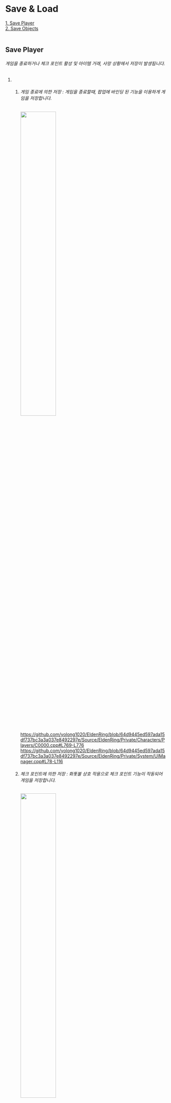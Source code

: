 # Save & Load
[1. Save Player](#Save-Player)   
[2. Save Objects](#Save-Objects)   
</br>


## Save Player
###### 게임을 종료하거나 체크 포인트 활성 및 아이템 거래, 사망 상황에서 저장이 발생됩니다.

   1.
      1. ###### 게임 종료에 의한 저장 : 게임을 종료할때, 팝업에 바인딩 된 기능을 이용하게 게임을 저장합니다.
         <img src="https://github.com/yolong1020/EldenRing/assets/87303898/508aa5db-3251-4e37-8720-ef8ab9de7901" width="49.5%" height="49.5%"></img>   
         </br>
         https://github.com/yolong1020/EldenRing/blob/64d9445ed597ada15df737bc3a3a037e8492297e/Source/EldenRing/Private/Characters/Players/C0000.cpp#L769-L776
         https://github.com/yolong1020/EldenRing/blob/64d9445ed597ada15df737bc3a3a037e8492297e/Source/EldenRing/Private/System/UIManager.cpp#L78-L116 </br>
         
      2. ###### 체크 포인트에 의한 저장 : 화톳불 상호 작용으로 체크 포인트 기능이 작동되어 게임을 저장합니다.
         <img src="https://github.com/yolong1020/EldenRing/assets/87303898/d7634f0b-4989-4d5a-b8c0-9f540a5aeb98" width="49.5%" height="49.5%"></img>   
         </br>
         https://github.com/yolong1020/EldenRing/blob/3578ea4734424524193e99ac7fe3af6e40049190/Source/EldenRing/Private/UI/PopUp/InteractionPopUp.cpp#L115-L138
         https://github.com/yolong1020/EldenRing/blob/73825fa184b635dea13c29460bc5894efc84ecbe/Source/EldenRing/Private/Characters/Players/C0000.cpp#L1412-L1416
         https://github.com/yolong1020/EldenRing/blob/73825fa184b635dea13c29460bc5894efc84ecbe/Source/EldenRing/Private/Characters/Players/C0000.cpp#L1424-L1431
         https://github.com/yolong1020/EldenRing/blob/73825fa184b635dea13c29460bc5894efc84ecbe/Source/EldenRing/Private/Characters/Players/C0000.cpp#L1556-L1583 </br>

   2. ###### USaveGame을 상속받은 UERSaveData에 플레이어에 관련된 모든 데이터들을 저장합니다.
      https://github.com/yolong1020/EldenRing/blob/0c22ea3db091b70ce347e421ef1c6525da478d41/Source/EldenRing/Private/GameBase/ERGameInstance.cpp#L52-L73
      https://github.com/yolong1020/EldenRing/blob/6571361fd2e65f39c1565b26b5093ed459994600/Source/EldenRing/Private/GameData/ERSaveData.cpp#L11-L21
      https://github.com/yolong1020/EldenRing/blob/6571361fd2e65f39c1565b26b5093ed459994600/Source/EldenRing/Private/GameData/ERSaveData.cpp#L23-L37 </br>


## Save Objects
###### 플레이어를 제외한 필드에 존재하는 오브젝트들은 Observer Manager에 'EOET_SaveData'로 등록된 이벤트에 의해 저장되며,</br>중복 저장을 방지하게 위해 이벤트 호출 전 반드시 초기화 과정을 거칩니다.
```C++
UERGameInstance* instance = Cast<UERGameInstance>(GetGameInstance()); 
CHECK_INVALID_PTR(instance) 
UObserverManager* observer_mgr = instance->GetSubsystem<UObserverManager>();
CHECK_INVALID_PTR(observer_mgr)
 	 
instance->ResetSaveData(); 
observer_mgr->TriggerEvent(EObserverEventType::EOET_SaveData);
```
https://github.com/yolong1020/EldenRing/blob/0c22ea3db091b70ce347e421ef1c6525da478d41/Source/EldenRing/Private/GameBase/ERGameInstance.cpp#L367-L383 </br>

   1. ###### NPC들은 Event에 SaveCharacterData를 바인딩하여 캐릭터의 위치, 클래스 유형, 무기 정보, 행동, 정찰 등을 기본으로 저장합니다.</br>만약 상인 유형이라면, 다이얼로그와 연출 카메라, 이동 장소 및 판매 아이템을 추가로 저장합니다.
      https://github.com/yolong1020/EldenRing/blob/cbf78c1d5f11228634889b1c6f8319e61af4c5a2/Source/EldenRing/Private/Characters/NPC/NPC_Character.cpp#L447-L455
      https://github.com/yolong1020/EldenRing/blob/22eac6ed928320a3710896509221d9f466ecedcf/Source/EldenRing/Private/GameBase/ERGameInstance.cpp#L135-L147
      https://github.com/yolong1020/EldenRing/blob/997399c5544718c3393739593c7cc748d3c1a46e/Source/EldenRing/Private/GameData/ERSaveData.cpp#L39-L93 </br>
      
   2. ###### 화톳불이나 상인처럼 상호 작용이 가능한 오브젝트들은 고유 이름과 최초 상호 작용 여부를 저장합니다.
      https://github.com/yolong1020/EldenRing/blob/f3a58f08e48bff30bf54832873d9287e74cc7bf1/Source/EldenRing/Private/Characters/NPC/Vender/Vender.cpp#L245-L253
      https://github.com/yolong1020/EldenRing/blob/22eac6ed928320a3710896509221d9f466ecedcf/Source/EldenRing/Private/GameBase/ERGameInstance.cpp#L263-L275
      https://github.com/yolong1020/EldenRing/blob/1e2d77207e761592951b82b53947498560068d82/Source/EldenRing/Private/GameData/ERSaveData.cpp#L105-L113
      
   3. ###### 항아리나 정찰지, 집결지와 같은 오브젝트들은 위치, 클래스 유형을 저장합니다.
      https://github.com/yolong1020/EldenRing/blob/9707e8b6c5dccdd2145024019270f3c4906f2124/Source/EldenRing/Private/FieldObject/FieldObject.cpp#L22-L28
      https://github.com/yolong1020/EldenRing/blob/22eac6ed928320a3710896509221d9f466ecedcf/Source/EldenRing/Private/GameBase/ERGameInstance.cpp#L212-L224
      https://github.com/yolong1020/EldenRing/blob/5de49fcb150304115303472db0b75118350dd4e6/Source/EldenRing/Private/GameData/ERSaveData.cpp#L95-L103
      
   1. ###### VolumeBox 같은 튜토리얼 오브젝트들은 위치, 클래스 유형, Callout Popup 정보들을 저장합니다.
      https://github.com/yolong1020/EldenRing/blob/acb23901afdb98a9a45e08a03bb9b3be3107b887/Source/EldenRing/Private/UI/Tutorial/TutorialVolumeBox_CallOut.cpp#L65-L71
      https://github.com/yolong1020/EldenRing/blob/22eac6ed928320a3710896509221d9f466ecedcf/Source/EldenRing/Private/GameBase/ERGameInstance.cpp#L314-L326
      https://github.com/yolong1020/EldenRing/blob/dad6afdf1baa07093f377a3671635032093c8114/Source/EldenRing/Private/GameData/ERSaveData.cpp#L115-L124 </br>


## Load Player
###### 메인 타이틀에서 'Load Game' 버튼에 의한 게임 시작과 플레이어 사망 후 게임을 재시작할 때, 저장된 플레이어 정보를 불러옵니다.
```C++
/// [AC0000::BeginPlay] 189
instance->IsNewGame() ? SetDefaultItems() : instance->LoadPlayer(this);
```

   1.
      1. ###### Load Game에 의한 불러오기 :</br>NewGame을 제외한 ERGameInstance의 'm_is_new_game' 변수는 항시 false 상태이며,</br>NewGame에서도 사망에 의한 재시작은 변수를 false로 변경하기 때문에 플레이어 캐릭터 초기화 시 저장된 정보를 불러오게 됩니다.
         <img src="https://github.com/yolong1020/EldenRing/assets/87303898/508aa5db-3251-4e37-8720-ef8ab9de7901" width="49.5%" height="49.5%"></img>   
         </br>
         
      2. ###### 플레이어 사망에 의한 불러오기 :</br>캐릭터의 사망 연출이 종료되면 GameMode에 게임 재시작을 요청합니다.
         <img src="https://github.com/yolong1020/EldenRing/assets/87303898/865ae562-b195-4e21-afd6-a75187b99103" width="49.5%" height="49.5%"></img>   
         </br>
         https://github.com/yolong1020/EldenRing/blob/2e31075e7eb907ff42a181d5348179df51fadf97/Source/EldenRing/Private/Characters/Players/C0000.cpp#L400-L415
         https://github.com/yolong1020/EldenRing/blob/2e31075e7eb907ff42a181d5348179df51fadf97/Source/EldenRing/Private/Characters/Players/C0000.cpp#L1222-L1229
         https://github.com/yolong1020/EldenRing/blob/a0d7366564eba9f62fe294702066f0320fe39bcd/Source/EldenRing/Private/GameBase/ERGameMode.cpp#L71-L90 </br>
   2. ###### U
      https://github.com/yolong1020/EldenRing/blob/6571361fd2e65f39c1565b26b5093ed459994600/Source/EldenRing/Private/GameData/ERSaveData.cpp#L23-L37 </br>
      
     
## Restart Game
###### 플레이어가 사망 후 게임을 다시 시작하도록 
<img src="https://github.com/yolong1020/EldenRing/assets/87303898/865ae562-b195-4e21-afd6-a75187b99103" width="49.5%" height="49.5%"></br>

  1. ###### GameCharacter의 사망 연출이 종료되면 GameMode에 게임 재시작을 요청합니다.
     https://github.com/yolong1020/EldenRing/blob/2e31075e7eb907ff42a181d5348179df51fadf97/Source/EldenRing/Private/Characters/Players/C0000.cpp#L400-L415
     https://github.com/yolong1020/EldenRing/blob/2e31075e7eb907ff42a181d5348179df51fadf97/Source/EldenRing/Private/Characters/Players/C0000.cpp#L1222-L1229
     https://github.com/yolong1020/EldenRing/blob/a0d7366564eba9f62fe294702066f0320fe39bcd/Source/EldenRing/Private/GameBase/ERGameMode.cpp#L71-L90 </br>
  2. ###### 필드에 플레이어가 없다면 각 항목별로 오브젝트들을 저장된 시점으로 다시 로드합니다.
     https://github.com/yolong1020/EldenRing/blob/64f315c377d4aab7c93b16c3b7e04cd8962d87ec/Source/EldenRing/Private/GameBase/ERGameInstance.cpp#L75-L133


     https://github.com/yolong1020/EldenRing/blob/a0d7366564eba9f62fe294702066f0320fe39bcd/Source/EldenRing/Private/GameBase/ERGameInstance.cpp#L44-L50
     

